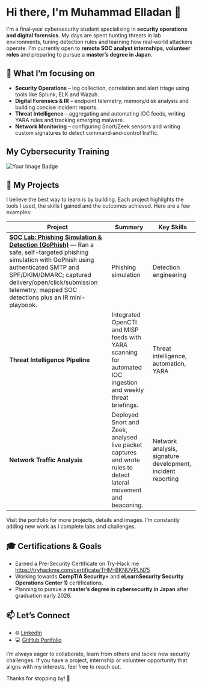 <!-- GitHub profile README for MaesterLaiden -->

# Hi there, I'm Muhammad Elladan 👋

I'm a final‑year cybersecurity student specialising in **security operations and digital forensics**.  My days are spent hunting threats in lab environments, tuning detection rules and learning how real‑world attackers operate.  I'm currently open to **remote SOC analyst internships**, **volunteer roles** and preparing to pursue a **master’s degree in Japan**.

## 🧭 What I’m focusing on

- **Security Operations** – log collection, correlation and alert triage using tools like Splunk, ELK and Wazuh.
- **Digital Forensics & IR** – endpoint telemetry, memory/disk analysis and building concise incident reports.
- **Threat Intelligence** – aggregating and automating IOC feeds, writing YARA rules and tracking emerging malware.
- **Network Monitoring** – configuring Snort/Zeek sensors and writing custom signatures to detect command‑and‑control traffic.

## My Cybersecurity Training

<img src="https://tryhackme-badges.s3.amazonaws.com/mohel.laiden.png" alt="Your Image Badge" />

## 🔨 My Projects

I believe the best way to learn is by building. Each project highlights the tools I used, the skills I gained and the outcomes achieved.  Here are a few examples:

| Project | Summary | Key Skills |
| --- | --- | --- |
| [**SOC Lab: Phishing Simulation & Detection (GoPhish)**](https://github.com/MaesterLaiden/SOC-Lab-Phishing-Simulation-Detection-GoPhish-) — Ran a safe, self-targeted phishing simulation with GoPhish using authenticated SMTP and SPF/DKIM/DMARC; captured delivery/open/click/submission telemetry; mapped SOC detections plus an IR mini-playbook. | Phishing simulation | Detection engineering | Incident response |
| **Threat Intelligence Pipeline** | Integrated OpenCTI and MISP feeds with YARA scanning for automated IOC ingestion and weekly threat briefings. | Threat intelligence, automation, YARA |
| **Network Traffic Analysis** | Deployed Snort and Zeek, analysed live packet captures and wrote rules to detect lateral movement and beaconing. | Network analysis, signature development, incident reporting |

Visit the portfolio for more projects, details and images.  I’m constantly adding new work as I complete labs and challenges.

## 🎓 Certifications & Goals

- Earned a Pre-Security Certificate on Try-Hack me https://tryhackme.com/certificate/THM-BKNUVPLN75
- Working towards **CompTIA Security+** and **eLearnSecurity Security Operations Center 1)** certifications.
- Planning to pursue a **master’s degree in cybersecurity in Japan** after graduation early 2026.

## 📫 Let’s Connect

- 🌐 [LinkedIn](https://www.linkedin.com/in/muhammadelladan)
- 💻 [GitHub Portfolio](https://maesterlaiden.github.io/soc-analyst-portfolio/)

I’m always eager to collaborate, learn from others and tackle new security challenges.  If you have a project, internship or volunteer opportunity that aligns with my interests, feel free to reach out.

Thanks for stopping by! 🙌
